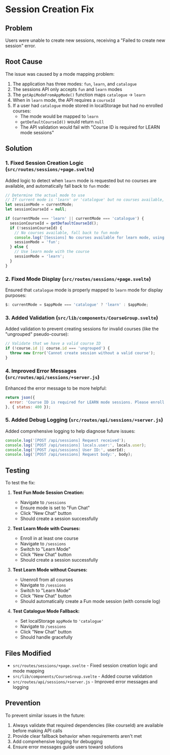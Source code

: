 # Session Creation Fix

## Problem

Users were unable to create new sessions, receiving a "Failed to create new session" error.

## Root Cause

The issue was caused by a mode mapping problem:

1. The application has three modes: `fun`, `learn`, and `catalogue`
2. The sessions API only accepts `fun` and `learn` modes
3. The `getApiModeFromAppMode()` function maps `catalogue` → `learn`
4. When in `learn` mode, the API requires a `courseId`
5. If a user had `catalogue` mode stored in localStorage but had no enrolled courses:
   - The mode would be mapped to `learn`
   - `getDefaultCourseId()` would return `null`
   - The API validation would fail with "Course ID is required for LEARN mode sessions"

## Solution

### 1. Fixed Session Creation Logic (`src/routes/sessions/+page.svelte`)

Added logic to detect when `learn` mode is requested but no courses are available, and automatically fall back to `fun` mode:

```javascript
// Determine the actual mode to use
// If current mode is 'learn' or 'catalogue' but no courses available, use 'fun' mode
let sessionMode = currentMode;
let sessionCourseId = null;

if (currentMode === 'learn' || currentMode === 'catalogue') {
  sessionCourseId = getDefaultCourseId();
  if (!sessionCourseId) {
    // No courses available, fall back to fun mode
    console.log('[Sessions] No courses available for learn mode, using fun mode instead');
    sessionMode = 'fun';
  } else {
    // Use learn mode with the course
    sessionMode = 'learn';
  }
}
```

### 2. Fixed Mode Display (`src/routes/sessions/+page.svelte`)

Ensured that `catalogue` mode is properly mapped to `learn` mode for display purposes:

```javascript
$: currentMode = $appMode === 'catalogue' ? 'learn' : $appMode;
```

### 3. Added Validation (`src/lib/components/CourseGroup.svelte`)

Added validation to prevent creating sessions for invalid courses (like the "ungrouped" pseudo-course):

```javascript
// Validate that we have a valid course ID
if (!course.id || course.id === 'ungrouped') {
  throw new Error('Cannot create session without a valid course');
}
```

### 4. Improved Error Messages (`src/routes/api/sessions/+server.js`)

Enhanced the error message to be more helpful:

```javascript
return json({ 
  error: 'Course ID is required for LEARN mode sessions. Please enroll in a course first or switch to FUN mode.' 
}, { status: 400 });
```

### 5. Added Debug Logging (`src/routes/api/sessions/+server.js`)

Added comprehensive logging to help diagnose future issues:

```javascript
console.log('[POST /api/sessions] Request received');
console.log('[POST /api/sessions] locals.user:', locals.user);
console.log('[POST /api/sessions] User ID:', userId);
console.log('[POST /api/sessions] Request body:', body);
```

## Testing

To test the fix:

1. **Test Fun Mode Session Creation:**
   - Navigate to `/sessions`
   - Ensure mode is set to "Fun Chat"
   - Click "New Chat" button
   - Should create a session successfully

2. **Test Learn Mode with Courses:**
   - Enroll in at least one course
   - Navigate to `/sessions`
   - Switch to "Learn Mode"
   - Click "New Chat" button
   - Should create a session successfully

3. **Test Learn Mode without Courses:**
   - Unenroll from all courses
   - Navigate to `/sessions`
   - Switch to "Learn Mode"
   - Click "New Chat" button
   - Should automatically create a Fun mode session (with console log)

4. **Test Catalogue Mode Fallback:**
   - Set localStorage `appMode` to `'catalogue'`
   - Navigate to `/sessions`
   - Click "New Chat" button
   - Should handle gracefully

## Files Modified

- `src/routes/sessions/+page.svelte` - Fixed session creation logic and mode mapping
- `src/lib/components/CourseGroup.svelte` - Added course validation
- `src/routes/api/sessions/+server.js` - Improved error messages and logging

## Prevention

To prevent similar issues in the future:

1. Always validate that required dependencies (like courseId) are available before making API calls
2. Provide clear fallback behavior when requirements aren't met
3. Add comprehensive logging for debugging
4. Ensure error messages guide users toward solutions
